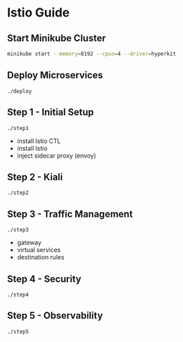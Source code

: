 # Istio Guide

## Start Minikube Cluster
```bash
minikube start --memory=8192 --cpus=4 --driver=hyperkit
```

## Deploy Microservices
`./deploy`

## Step 1 - Initial Setup
`./step1`
- install Istio CTL
- install Istio
- inject sidecar proxy (envoy)

## Step 2 - Kiali
`./step2`

## Step 3 - Traffic Management
`./step3`
- gateway
- virtual services
- destination rules

## Step 4 - Security
`./step4`

## Step 5 - Observability
`./step5`